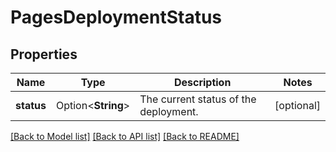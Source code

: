 # PagesDeploymentStatus

## Properties

Name | Type | Description | Notes
------------ | ------------- | ------------- | -------------
**status** | Option<**String**> | The current status of the deployment. | [optional]

[[Back to Model list]](../README.md#documentation-for-models) [[Back to API list]](../README.md#documentation-for-api-endpoints) [[Back to README]](../README.md)


